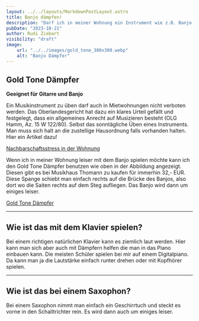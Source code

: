 ```yaml
---
layout: ../../layouts/MarkdownPostLayout.astro
title: Banjo dämpfen!
description: "Darf ich in meiner Wohnung ein Instrument wie z.B. Banjo oder Klavier spielen?"
pubDate: "2023-10-21"
author: Rudi Ziebart
visibility: "draft"
image:
    url: "../../images/gold_tone_300x300.webp"
    alt: "Banjo Dämpfer"
---
```

## Gold Tone Dämpfer
**Geeignet für Gitarre und Banjo**

 <p>Ein Musikinstrument zu üben darf auch in Mietwohnungen nicht verboten werden. Das Oberlandesgericht hat dazu ein klares Urteil gefällt und festgelegt, dass ein allgemeines Anrecht auf Musizieren besteht (OLG Hamm, Az. 15 W 122/80). Selbst das sonntägliche Üben eines Instruments. Man muss sich halt an die zustellige Hausordnung falls vorhanden halten. Hier ein Artikel dazu!</p>

 <a 
    href="https://www.alle-noten.de/magazin/ohne-nachbarschaftsstress-in-der-wohnung-musizieren/#:~:text=Oftmals%20ist%20der%20Beginn%20der,nicht%20per%20Hausordnung%20untersagt%20werden."
    class="normal-links"
    target="_blank"
    >Nachbarschaftsstress in der Wohnung
</a>

<p>Wenn ich in meiner Wohnung leiser mit dem Banjo spielen möchte kann ich den Gold Tone Dämpfer benutzen wie oben in der Abbildung angezeigt. Diesen gibt es bei Musikhaus Thomann zu kaufen für immerhin 32,- EUR. Diese Spange schiebt man einfach rechts auf die Brücke des Banjos, also dort wo die Saiten rechts auf dem Steg aufliegen. Das Banjo wird dann um einiges leiser.</p>

<a 
    href="https://www.thomann.de/de/gold_tone_ultimate_mute.htm"
    class="normal-links"
    target="_blank"
    >Gold Tone Dämpfer
</a>

---

## Wie ist das mit dem Klavier spielen?

<p>Bei einem richtigen natürlichen Klavier kann es ziemlich laut werden. Hier kann man sich aber auch mit Dämpfern helfen die man in das Piano einbauen kann. Die meisten Schüler spielen bei mir auf einem Digitalpiano. Da kann man ja die Lautstärke einfach runter drehen oder mit Kopfhörer spielen.</p>

---

## Wie ist das bei einem Saxophon?

<p>Bei einem Saxophon nimmt man einfach ein Geschirrtuch und steckt es vorne in den Schalltrichter rein. Es wird dann auch um einiges leiser.</p>